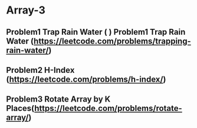 # Array-3

## Problem1 Trap Rain Water ( ) Problem1 Trap Rain Water (https://leetcode.com/problems/trapping-rain-water/)

## Problem2 H-Index (https://leetcode.com/problems/h-index/)


## Problem3  Rotate Array by K Places(https://leetcode.com/problems/rotate-array/)

